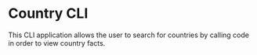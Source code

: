 # Country CLI

This CLI application allows the user to search for countries by calling code in order to view country facts.

